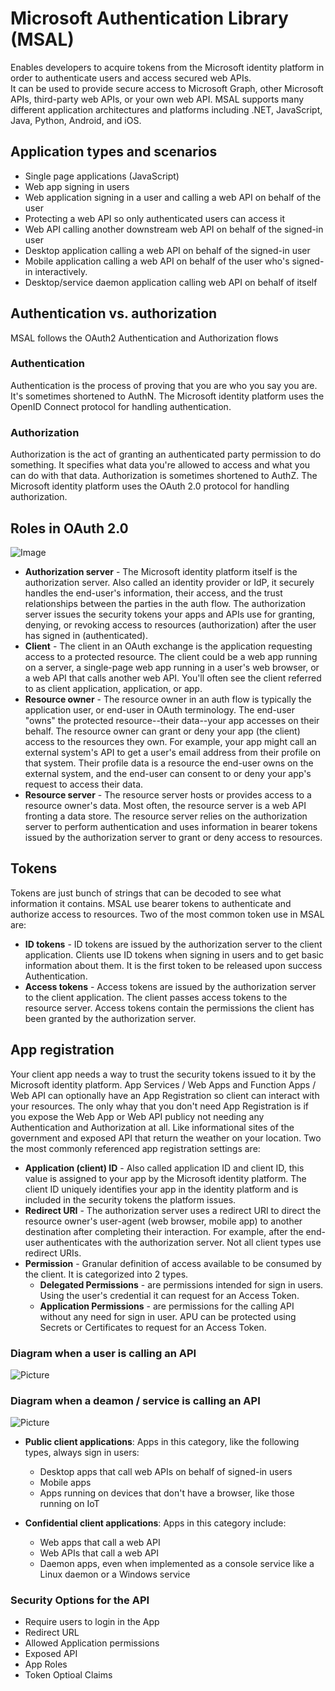 # Microsoft Authentication Library (MSAL)

Enables developers to acquire tokens from the Microsoft identity platform in order to authenticate users and access secured web APIs. <br/> It can be used to provide secure access to Microsoft Graph, other Microsoft APIs, third-party web APIs, or your own web API. MSAL supports many different application architectures and platforms including .NET, JavaScript, Java, Python, Android, and iOS.

## Application types and scenarios
- Single page applications (JavaScript)
- Web app signing in users
- Web application signing in a user and calling a web API on behalf of the user
- Protecting a web API so only authenticated users can access it
- Web API calling another downstream web API on behalf of the signed-in user
- Desktop application calling a web API on behalf of the signed-in user
- Mobile application calling a web API on behalf of the user who's signed-in interactively.
- Desktop/service daemon application calling web API on behalf of itself

## Authentication vs. authorization
MSAL follows the OAuth2 Authentication and Authorization flows

### Authentication
Authentication is the process of proving that you are who you say you are. It's sometimes shortened to AuthN. The Microsoft identity platform uses the OpenID Connect protocol for handling authentication.

### Authorization
Authorization is the act of granting an authenticated party permission to do something. It specifies what data you're allowed to access and what you can do with that data. Authorization is sometimes shortened to AuthZ. The Microsoft identity platform uses the OAuth 2.0 protocol for handling authorization.

## Roles in OAuth 2.0
![Image](https://docs.microsoft.com/en-us/azure/active-directory/develop/media/active-directory-v2-flows/protocols-roles.svg)
- **Authorization server** - The Microsoft identity platform itself is the authorization server. Also called an identity provider or IdP, it securely handles the end-user's information, their access, and the trust relationships between the parties in the auth flow. The authorization server issues the security tokens your apps and APIs use for granting, denying, or revoking access to resources (authorization) after the user has signed in (authenticated).
- **Client** - The client in an OAuth exchange is the application requesting access to a protected resource. The client could be a web app running on a server, a single-page web app running in a user's web browser, or a web API that calls another web API. You'll often see the client referred to as client application, application, or app.
- **Resource owner** - The resource owner in an auth flow is typically the application user, or end-user in OAuth terminology. The end-user "owns" the protected resource--their data--your app accesses on their behalf. The resource owner can grant or deny your app (the client) access to the resources they own. For example, your app might call an external system's API to get a user's email address from their profile on that system. Their profile data is a resource the end-user owns on the external system, and the end-user can consent to or deny your app's request to access their data.
- **Resource server** - The resource server hosts or provides access to a resource owner's data. Most often, the resource server is a web API fronting a data store. The resource server relies on the authorization server to perform authentication and uses information in bearer tokens issued by the authorization server to grant or deny access to resources.

## Tokens
Tokens are just bunch of strings that can be decoded to see what information it contains. MSAL use bearer tokens to authenticate and authorize access to resources. Two of the most common token use in MSAL are:
- **ID tokens** - ID tokens are issued by the authorization server to the client application. Clients use ID tokens when signing in users and to get basic information about them. It is the first token to be released upon success Authentication.
- **Access tokens** - Access tokens are issued by the authorization server to the client application. The client passes access tokens to the resource server. Access tokens contain the permissions the client has been granted by the authorization server. 

## App registration
Your client app needs a way to trust the security tokens issued to it by the Microsoft identity platform. App Services / Web Apps and Function Apps / Web API can optionally have an App Registration so client can interact with your resources. The only whay that you don't need App Registration is if you expose the Web App or Web API publicy not needing any Authentication and Authorization at all. Like informational sites of the government and exposed API that return the weather on your location. Two the most commonly referenced app registration settings are:

- **Application (client) ID** - Also called application ID and client ID, this value is assigned to your app by the Microsoft identity platform. The client ID uniquely identifies your app in the identity platform and is included in the security tokens the platform issues.
- **Redirect URI** - The authorization server uses a redirect URI to direct the resource owner's user-agent (web browser, mobile app) to another destination after completing their interaction. For example, after the end-user authenticates with the authorization server. Not all client types use redirect URIs.
- **Permission** - Granular definition of access available to be consumed by the client. It is categorized into 2 types.
  * **Delegated Permissions** - are permissions intended for sign in users. Using the user's credential it can request for an Access Token.
  * **Application Permissions** - are permissions for the calling API without any need for sign in user. APU can be protected using Secrets or Certificates to request for an Access Token.

### Diagram when a user is calling an API
![Picture](https://docs.microsoft.com/en-us/azure/active-directory/develop/media/scenarios/scenarios-with-users.svg)

### Diagram when a deamon / service is calling an API
![Picture](https://docs.microsoft.com/en-us/azure/active-directory/develop/media/scenarios/daemon-app.svg)

- **Public client applications**: Apps in this category, like the following types, always sign in users:
  * Desktop apps that call web APIs on behalf of signed-in users
  * Mobile apps
  * Apps running on devices that don't have a browser, like those running on IoT

- **Confidential client applications**: Apps in this category include:
  * Web apps that call a web API
  * Web APIs that call a web API
  * Daemon apps, even when implemented as a console service like a Linux daemon or a Windows service

### Security Options for the API
- Require users to login in the App
- Redirect URL
- Allowed Application permissions
- Exposed API
- App Roles
- Token Optioal Claims
